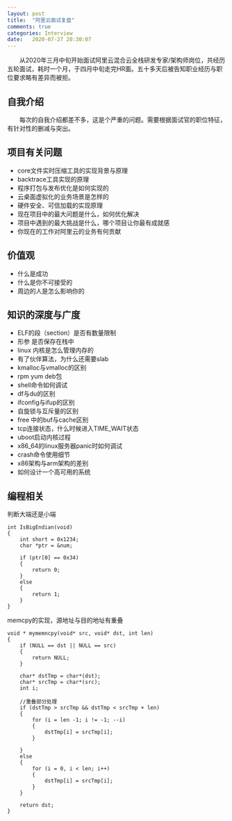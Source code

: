 ```yaml
---
layout: post
title:  "阿里云面试复盘"
comments: true
categories: Interview
date:   2020-07-27 20:30:07
---
```


&ensp;&ensp;&ensp;&ensp;从2020年三月中旬开始面试阿里云混合云全栈研发专家/架构师岗位，共经历五轮面试，耗时一个月，于四月中旬走完HR面。五十多天后被告知职业经历与职位要求略有差异而被拒。

## 自我介绍
&ensp;&ensp;&ensp;&ensp;每次的自我介绍都差不多，这是个严重的问题。需要根据面试官的职位特征，有针对性的删减与突出。

## 项目有关问题
* core文件实时压缩工具的实现背景与原理
* backtrace工具实现的原理
* 程序打包与发布优化是如何实现的
* 云桌面虚拟化的业务场景是怎样的
* 硬件安全、可信加载的实现原理
* 现在项目中的最大问题是什么，如何优化解决
* 项目中遇到的最大挑战是什么，哪个项目让你最有成就感
* 你现在的工作对阿里云的业务有何贡献

## 价值观
* 什么是成功
* 什么是你不可接受的
* 周边的人是怎么影响你的

## 知识的深度与广度
* ELF的段（section）是否有数量限制
* 形参 是否保存在栈中
* linux 内核是怎么管理内存的
* 有了伙伴算法，为什么还需要slab
* kmalloc与vmalloc的区别
* rpm yum deb包
* shell命令如何调试
* df与du的区别
* ifconfig与ifup的区别
* 自旋锁与互斥量的区别
* free 中的buf与cache区别
* tcp连接状态，什么时候进入TIME_WAIT状态
* uboot启动内核过程
* x86_64的linux服务器panic时如何调试
* crash命令使用细节
* x86架构与arm架构的差别
* 如何设计一个高可用的系统

## 编程相关
判断大端还是小端
```
int IsBigEndian(void)
{
	int short = 0x1234;
  	char *ptr = &num;
  
  	if (ptr[0] == 0x34)
    {
    	return 0;
    }
  	else
    {
    	return 1;
    }
}
```
memcpy的实现，源地址与目的地址有重叠
```
void * mymemncpy(void* src, void* dst, int len)
{
	if (NULL == dst || NULL == src)
    {
    	return NULL;
    }
  
  	char* dstTmp = char*(dst);
  	char* srcTmp = char*(src);
  	int i;
  
  	//重叠部分处理
  	if (dstTmp > srcTmp && dstTmp < srcTmp + len)
    {
    	for (i = len -1; i != -1; --i)
        {
        	dstTmp[i] = srcTmp[i];
        }
          
    }
  	else
    {
    	for (i = 0, i < len; i++)
        {
        	dstTmp[i] = srcTmp[i]; 
        }
    }
  
  	return dst;
}
```
	